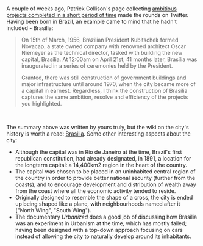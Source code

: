 <br/>

A couple of weeks ago, Patrick Collison's page collecting [ambitious projects completed in a short period of time](https://patrickcollison.com/fast) made the rounds on Twitter. Having been born in Brazil, an example came to mind that he hadn't included - Brasília:

>On 15th of March, 1956, Brazilian President Kubitschek formed Novacap, a state owned company with renowned architect Oscar Niemeyer as the technical director, tasked with building the new capital, Brasília. At 12:00am on April 21st, 41 months later, Brasília was inaugurated in a series of ceremonies held by the President. 
>
>Granted, there was still construction of government buildings and major infrastructure until around 1970, when the city became more of a capital in earnest. Regardless, I think the construction of Brasília captures the same ambition, resolve and efficiency of the projects you highlighted.

<br/>

The summary above was written by yours truly, but the wiki on the city's history is worth a read: [Brasilia](https://www.wikiwand.com/pt/Bras%C3%ADlia#/Hist%C3%B3ria). Some other interesting aspects about the city:

* Although the capital was in Rio de Janeiro at the time, Brazil's first republican constitution, had already designated, in 1891, a location for the longterm capital: a 14,400km2 region in the heart of the country.
* The capital was chosen to be placed in an uninhabited central region of the country in order to provide better national security (further from the coasts), and to encourage development and distribution of wealth away from the coast where all the economic activity tended to reside.
* Originally designed to resemble the shape of a cross, the city is ended up being shaped like a plane, with neighbourhoods named after it ("North Wing", "South Wing").
* The documentary *Urbanized* does a good job of discussing how Brasilia was an experiment in Urbanism at the time, which has mostly failed; having been designed with a top-down approach focusing on cars instead of allowing the city to naturally develop around its inhabitants.
